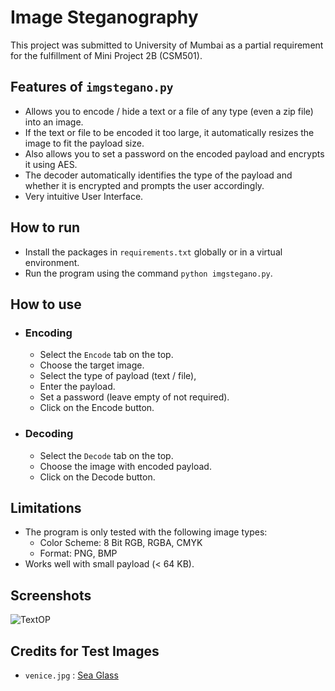 # Image Steganography
This project was submitted to University of Mumbai as a partial requirement for the fulfillment of Mini Project 2B (CSM501).

## Features of `imgstegano.py`
- Allows you to encode / hide a text or a file of any type (even a zip file) into an image.
- If the text or file to be encoded it too large, it automatically resizes the image to fit the payload size.
- Also allows you to set a password on the encoded payload and encrypts it using AES.
- The decoder automatically identifies the type of the payload and whether it is encrypted and prompts the user accordingly.
- Very intuitive User Interface.

## How to run
- Install the packages in `requirements.txt` globally or in a virtual environment.
- Run the program using the command `python imgstegano.py`.

## How to use
- ### Encoding
	- Select the `Encode` tab on the top.
	- Choose the target image.
	- Select the type of payload (text / file),
	- Enter the payload.
	- Set a password (leave empty of not required).
	- Click on the Encode button.
- ### Decoding
	- Select the `Decode` tab on the top.
	- Choose the image with encoded payload.
	- Click on the Decode button. 

## Limitations
- The program is only tested with the following image types:
	- Color Scheme: 8 Bit RGB, RGBA, CMYK
	- Format: PNG, BMP
- Works well with small payload (< 64 KB).

## Screenshots
![TextOP](https://github.com/zohaib2002/Image-Steganography/assets/68106969/1b807f50-92b5-4e94-9a59-b977588abfb8)


## Credits for Test Images
- `venice.jpg` : [Sea Glass](https://www.facebook.com/photo.php?fbid=10152367139309042)
